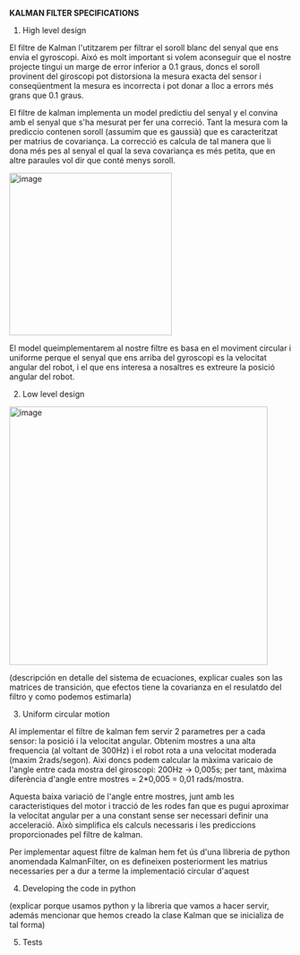 **KALMAN FILTER SPECIFICATIONS**

1. High level design

El filtre de Kalman l'utitzarem per filtrar el soroll blanc del senyal que ens envia el gyroscopi. Aixó es molt important si volem aconseguir que el nostre projecte tingui un marge de error inferior a 0.1 graus, doncs el soroll provinent del giroscopi pot distorsiona la mesura exacta del sensor i conseqüentment la mesura es incorrecta i pot donar a lloc a errors més grans que 0.1 graus.

El filtre de kalman implementa un model predictiu del senyal y el convina amb el senyal que s'ha mesurat per fer una correció. Tant la mesura com la prediccio contenen soroll (assumim que es gaussià) que es caracteritzat per matrius de covariança. La correcció es calcula de tal manera que li dona més pes al senyal el qual la seva covariança es més petita, que en altre paraules vol dir que conté menys soroll.


<img width="290" alt="image" src="https://user-images.githubusercontent.com/101046951/204100886-96920426-f7ed-485c-af04-e25811b3d181.png">



El model queimplementarem al nostre filtre es basa en el moviment circular i uniforme perque el senyal que ens arriba del gyroscopi es la velocitat angular del robot, i el que ens interesa a nosaltres es extreure la posició angular del robot.


2. Low level design


<img width="461" alt="image" src="https://user-images.githubusercontent.com/101046951/204526480-5fb30aed-b356-4ed2-9db4-fa94a2a831ca.png">


(descripción en detalle del sistema de ecuaciones, explicar cuales son las matrices de transición, que efectos tiene la covarianza en el resulatdo del filtro y como podemos estimarla)


3. Uniform circular motion

Al implementar el filtre de kalman fem servir 2 parametres per a cada sensor: la posició i la velocitat angular. Obtenim mostres a una alta frequencia (al voltant de 300Hz) i el robot rota a una velocitat moderada (maxim 2rads/segon). Aixi doncs podem calcular la màxima varicaio de l'angle entre cada mostra del giroscopi: 200Hz -> 0,005s; per tant, màxima diferència d'angle entre mostres = 2*0,005 = 0,01 rads/mostra.

Aquesta baixa variació de l'angle entre mostres, junt amb les caracteristiques del motor i tracció de les rodes fan que es pugui aproximar la velocitat angular per a una constant sense ser necessari definir una acceleració. Això simplifica els calculs necessaris i les prediccions proporcionades pel filtre de kalman.

Per implementar aquest filtre de kalman hem fet ús d'una llibreria de python anomendada KalmanFilter, on es defineixen posteriorment les matrius necessaries per a dur a terme la implementació circular d'aquest

4. Developing the code in python

(explicar porque usamos python y la libreria que vamos a hacer servir, además mencionar que hemos creado la clase Kalman que se inicializa de tal forma)


5. Tests
